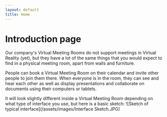 ```yaml
---
layout: default
title: Home
---
```

# Introduction page

Our company's Virtual Meeting Rooms do not support meetings in Virtual Reality (yet), but they have a lot of the same things that you would expect to find in a physical meeting room, apart from walls and furniture.

People can book a Virtual Meeting Room on their calendar and invite other people to join them there.
When everyone is in the room, they can see and hear each other as well as display presentations and collaborate on documents using their computers or tablets.

It will look slightly different inside a Virtual Meeting Room depending on what type of interface you use, but here is a basic sketch:
![Sketch of typical interface](/assets/images/Interface Sketch.JPG)
